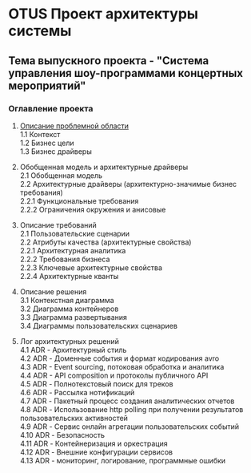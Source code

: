 # OTUS Проект архитектуры системы

## Тема выпускного проекта - "Система управления шоу-программами концертных мероприятий"

### Оглавление проекта

1. [Описание проблемной области](https://github.com/rmzvir/arch_kata/blob/feature/otus-project/problem-scope.md)<br/>
   1.1 Контекст<br/>
   1.2 Бизнес цели<br/>
   1.3 Бизнес драйверы<br/>
2. Обобщенная модель и архитектурные драйверы<br/>
   2.1 Обобщенная модель<br/>
   2.2 Архитектурные драйверы (архитектурно-значимые бизнес требования)<br/>
      2.2.1 Функциональные требования<br/>
      2.2.2 Ограничения окружения и анисовые<br/>
2. Описание требований<br/>
   2.1 Пользовательские сценарии<br/>
   2.2 Атрибуты качества (архитектурные свойства)<br/>
   2.2.1 Архитектурная аналитика<br/>
   2.2.2 Требования бизнеса<br/>
   2.2.3 Ключевые архитектурные свойства<br/>
   2.2.4 Архитектурные кванты<br/>
3. Описание решения<br/>
   3.1 Контекстная диаграмма<br/>
   3.2 Диаграмма контейнеров<br/>
   3.3 Диаграмма развертывания<br/>
   3.4 Диаграммы пользовательских сценариев<br/>

4. Лог архитектурных решений<br/>
   4.1 ADR - Архитектурный стиль<br/>
   4.2 ADR - Доменные события и формат кодирования avro<br/>
   4.3 ADR - Event sourcing, потоковая обработка и аналитика<br/>
   4.4 ADR - API composition и протоколы публичного API<br/>
   4.5 ADR - Полнотекстовый поиск для треков<br/>
   4.6 ADR - Рассылка нотификаций<br/>
   4.7 ADR - Пакетный процесс создания аналитических отчетов<br/>
   4.8 ADR - Использование http polling при получении результатов пользовательских активностей<br/>
   4.9 ADR - Сервис онлайн агрегации пользовательских событий<br/>
   4.10 ADR - Безопасность<br/>
   4.11 ADR - Контейнеризация и оркестрация<br/>
   4.12 ADR - Внешние конфигурации сервисов<br/>
   4.13 ADR - мониторинг, логирование, программные ошибки<br/>

